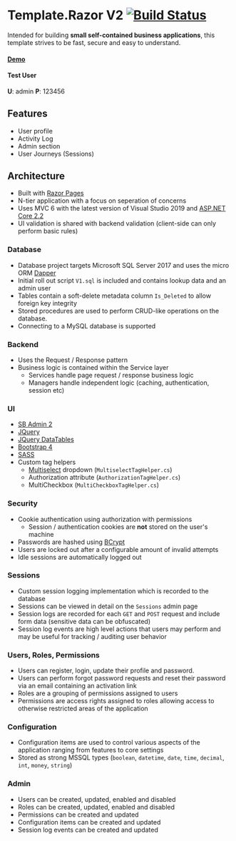 # Template.Razor V2 [![Build Status](https://dev.azure.com/adrianbrink/TemplateV2.Razor/_apis/build/status/thewebchameleon.TemplateV2.Razor?branchName=master)](https://dev.azure.com/adrianbrink/TemplateV2.Razor/_build/latest?definitionId=21&branchName=master)
Intended for building **small self-contained business applications**, this template strives to be fast, secure and easy to understand.
#### [Demo](https://templatev2-razor.azurewebsites.net/)
#### Test User
**U**: admin
**P**: 123456

## Features
 - User profile
 - Activity Log
 - Admin section
 - User Journeys (Sessions)


## Architecture
 - Built with [Razor Pages](https://docs.microsoft.com/en-us/aspnet/core/razor-pages)
 - N-tier application with a focus on seperation of concerns
 - Uses MVC 6 with the latest version of Visual Studio 2019 and [ASP.NET Core 2.2](https://asp.net)
 - UI validation is shared with backend validation (client-side can only perform basic rules)

### Database
- Database project targets Microsoft SQL Server 2017 and uses the micro ORM [Dapper](https://github.com/StackExchange/Dapper)
- Initial roll out script `V1.sql` is included and contains lookup data and an admin user
- Tables contain a soft-delete metadata column `Is_Deleted` to allow foreign key integrity
- Stored procedures are used to perform CRUD-like operations on the database.
- Connecting to a MySQL database is supported

### Backend
- Uses the Request / Response pattern
- Business logic is contained within the Service layer
  - Services handle page request / response business logic
  - Managers handle independent logic (caching, authentication, session etc)

### UI
- [SB Admin 2](https://startbootstrap.com/themes/sb-admin-2/)
- [JQuery](https://jquery.com/)
- [JQuery DataTables](https://datatables.net/)
- [Bootstrap 4](https://getbootstrap.com/)
- [SASS](https://sass-lang.com/)
- Custom tag helpers
	- [Multiselect](https://developer.snapappointments.com/bootstrap-select/) dropdown (`MultiselectTagHelper.cs`)
	- Authorization attribute (`AuthorizationTagHelper.cs`)
	- MultiCheckbox (`MultiCheckboxTagHelper.cs`)

### Security
- Cookie authentication using authorization with permissions
	- Session / authentication cookies are **not** stored on the user's machine
- Passwords are hashed using [BCrypt](https://github.com/BcryptNet/bcrypt.net)
- Users are locked out after a configurable amount of invalid attempts
- Idle sessions are automatically logged out

### Sessions
- Custom session logging implementation which is recorded to the database
- Sessions can be viewed in detail on the `Sessions` admin page
- Session logs are recorded for each `GET` and `POST` request and include form data (sensitive data can be obfuscated)
- Session log events are high level actions that users may perform and may be useful for tracking / auditing user behavior

### Users, Roles, Permissions
- Users can register, login, update their profile and password.
- Users can perform forgot password requests and reset their password via an email containing an activation link
- Roles are a grouping of permissions assigned to users
- Permissions are access rights assigned to roles allowing access to otherwise restricted areas of the application

### Configuration
- Configuration items are used to control various aspects of the application ranging from features to core settings
- Stored as strong MSSQL types (`boolean`, `datetime`, `date`, `time`, `decimal`, `int`, `money`, `string`)

### Admin
- Users can be created, updated, enabled and disabled
- Roles can be created, updated, enabled and disabled
- Permissions can be created and updated
- Configuration items can be created and updated
- Session log events can be created and updated
